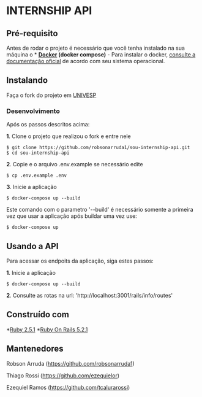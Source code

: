 # INTERNSHIP API

## Pré-requisito

Antes de rodar o projeto é necessário que você tenha instalado na sua máquina o * **[Docker](https://www.docker.com/) (docker compose)** - Para instalar o docker, [consulte a documentação oficial](https://docs.docker.com/engine/installation/) de acordo com seu sistema operacional.

## Instalando

Faça o fork do projeto em [UNIVESP](https://github.com/univesp/sou-internship-api)

### Desenvolvimento

Após os passos descritos acima:

**1**. Clone o projeto que realizou o fork e entre nele
```
$ git clone https://github.com/robsonarruda1/sou-internship-api.git
$ cd sou-internship-api
```

**2**. Copie e o arquivo .env.example se necessário edite
```
$ cp .env.example .env
```

**3**. Inicie a aplicação
```
$ docker-compose up --build
```

Este comando com o parametro '--build' é necessário somente a primeira vez que usar a aplicação após buildar uma vez use:
```
$ docker-compose up
```

## Usando a API

Para acessar os endpoits da aplicação, siga estes passos:

**1**. Inicie a aplicação
```
$ docker-compose up --build
```

**2**. Consulte as rotas na url: 'http://localhost:3001/rails/info/routes'

## Construído com

*[Ruby 2.5.1](https://www.ruby-lang.org/pt/)
*[Ruby On Rails 5.2.1](https://rubyonrails.org/)

## Mantenedores

Robson Arruda (https://github.com/robsonarruda1)

Thiago Rossi (https://github.com/ezequielor)

Ezequiel Ramos (https://github.com/tcalurarossi)
